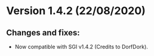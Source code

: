 # Version 1.4.2 (22/08/2020)

## Changes and fixes:
- Now compatible with SGI v1.4.2 (Credits to DorfDork).
